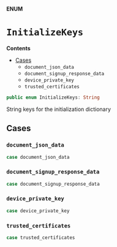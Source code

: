 **ENUM**

# `InitializeKeys`

**Contents**

- [Cases](#cases)
  - `document_json_data`
  - `document_signup_response_data`
  - `device_private_key`
  - `trusted_certificates`

```swift
public enum InitializeKeys: String
```

String keys for the initialization dictionary

## Cases
### `document_json_data`

```swift
case document_json_data
```

### `document_signup_response_data`

```swift
case document_signup_response_data
```

### `device_private_key`

```swift
case device_private_key
```

### `trusted_certificates`

```swift
case trusted_certificates
```
